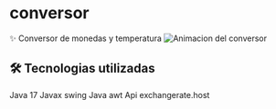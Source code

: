 # conversor
✨ Conversor de monedas y temperatura
![Animacion del conversor](https://github.com/Calapzu/conversor/assets/65837256/3baf7dce-ef83-4353-9deb-f3fe54d9bd78)

## 🛠 Tecnologias utilizadas
Java 17
Javax swing
Java awt
Api exchangerate.host
